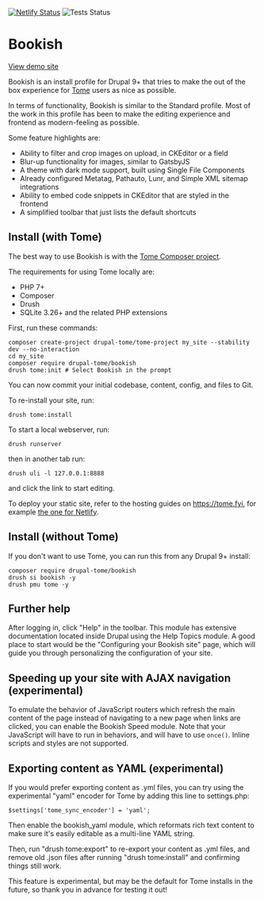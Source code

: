 [![Netlify Status](https://api.netlify.com/api/v1/badges/c7036c2e-996a-4bac-9da4-c4bba607ab04/deploy-status)](https://app.netlify.com/sites/bookish-drupal/deploys)
![Tests Status](https://github.com/drupal-tome/bookish/actions/workflows/test.yml/badge.svg)

# Bookish

[View demo site]

Bookish is an install profile for Drupal 9+ that tries to make the out of the
box experience for [Tome] users as nice as possible.

In terms of functionality, Bookish is similar to the Standard profile. Most of
the work in this profile has been to make the editing experience and frontend
as modern-feeling as possible.

Some feature highlights are:

* Ability to filter and crop images on upload, in CKEditor or a field
* Blur-up functionality for images, similar to GatsbyJS
* A theme with dark mode support, built using Single File Components
* Already configured Metatag, Pathauto, Lunr, and Simple XML sitemap integrations
* Ability to embed code snippets in CKEditor that are styled in the frontend
* A simplified toolbar that just lists the default shortcuts

## Install (with Tome)

The best way to use Bookish is with the [Tome Composer project].

The requirements for using Tome locally are:

* PHP 7+
* Composer
* Drush
* SQLite 3.26+ and the related PHP extensions

First, run these commands:

```
composer create-project drupal-tome/tome-project my_site --stability dev --no-interaction
cd my_site
composer require drupal-tome/bookish
drush tome:init # Select Bookish in the prompt
```

You can now commit your initial codebase, content, config, and files to Git.

To re-install your site, run:

```
drush tome:install
```

To start a local webserver, run:

```
drush runserver
```

then in another tab run:

```
drush uli -l 127.0.0.1:8888
```

and click the link to start editing.

To deploy your static site, refer to the hosting guides on https://tome.fyi, for
example [the one for Netlify].

## Install (without Tome)

If you don't want to use Tome, you can run this from any Drupal 9+ install:

```
composer require drupal-tome/bookish
drush si bookish -y
drush pmu tome -y
```

## Further help

After logging in, click "Help" in the toolbar. This module has extensive
documentation located inside Drupal using the Help Topics module. A good place
to start would be the "Configuring your Bookish site" page, which will guide
you through personalizing the configuration of your site.

## Speeding up your site with AJAX navigation (experimental)

To emulate the behavior of JavaScript routers which refresh the main content of
the page instead of navigating to a new page when links are clicked, you can
enable the Bookish Speed module. Note that your JavaScript will have to run in
behaviors, and will have to use `once()`. Inline scripts and styles are not
supported.

## Exporting content as YAML (experimental)

If you would prefer exporting content as .yml files, you can try using the
experimental "yaml" encoder for Tome by adding this line to settings.php:

```
$settings['tome_sync_encoder'] = 'yaml';
```

Then enable the bookish_yaml module, which reformats rich text content to
make sure it's easily editable as a multi-line YAML string.

Then, run "drush tome:export" to re-export your content as .yml files, and
remove old .json files after running "drush tome:install" and confirming things
still work.

This feature is experimental, but may be the default for Tome installs in the
future, so thank you in advance for testing it out!

[View demo site]: https://bookish-drupal.netlify.app/
[Tome]: https://drupal.org/project/tome
[Tome Composer project]: https://github.com/drupal-tome/tome-project
[the one for Netlify]: https://tome.fyi/docs/hosting/netlify/
